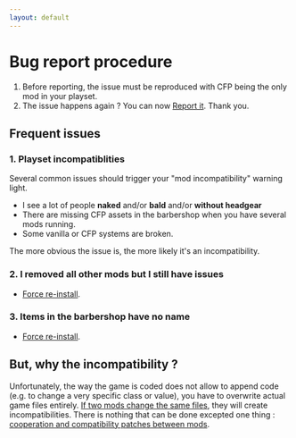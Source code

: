 ```yaml
---
layout: default
---
```


# Bug report procedure

1. Before reporting, the issue must be reproduced with CFP being the only mod in your playset.
2. The issue happens again ? You can now [Report it](https://github.com/ElTyranos/CommunityFlavorPack/issues). Thank you.

## Frequent issues

### 1. Playset incompatiblities
Several common issues should trigger your "mod incompatibility" warning light.
* I see a lot of people **naked** and/or **bald** and/or **without headgear**
* There are missing CFP assets in the barbershop when you have several mods running.
* Some vanilla or CFP systems are broken.

The more obvious the issue is, the more likely it's an incompatibility.

### 2. I removed all other mods but I still have issues
* [Force re-install](/troubleshooting/force-reinstall).

### 3. Items in the barbershop have no name
* [Force re-install](/troubleshooting/force-reinstall).

## But, why the incompatibility ?
Unfortunately, the way the game is coded does not allow to append code (e.g. to change a very specific class or value), you have to overwrite actual game files entirely. [If two mods change the same files](/pages/vanilla-changes), they will create incompatibilities. There is nothing that can be done excepted one thing : [cooperation and compatibility patches between mods](/troubleshooting/in-compatibilities).
